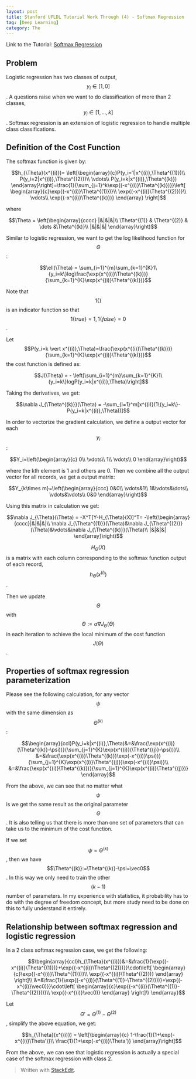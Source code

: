 ```yaml
---
layout: post
title: Stanford UFLDL Tutorial Work Through (4) - Softmax Regression
tag: [Deep Learning]
category: The
---
```


Link to the Tutorial: [Softmax Regression](http://ufldl.stanford.edu/tutorial/supervised/SoftmaxRegression/)

## Problem

Logistic regression has two classes of output, $$y_i\in[1,0]$$. A questions raise when we want to do classification of more than 2 classes, $$y_i\in[1,\dots,k]$$. Softmax regression is an extension of logistic regression to handle multiple class classifications.

## Definition of the Cost Function

The softmax function is given by:

$$h_{\Theta}(x^{(i)})=
\left[\begin{array}{c}P(y_i=1|x^{(i)},\Theta^{(1)})\\
P(y_i=2|x^{(i)},\Theta^{(2)})\\
\vdots\\
P(y_i=k|x^{(i)},\Theta^{(k)})
\end{array}\right]=\frac{1}{\sum_{j=1}^k\exp{(-x^{(i)}\Theta^{(k)})}}\left[
\begin{array}{c}\exp{(-x^{(i)}\Theta^{(1)})}\\
\exp{(-x^{(i)}\Theta^{(2)})}\\
\vdots\\
\exp{(-x^{(i)}\Theta^{(k)})}
\end{array}
\right]$$

where

$$\Theta = \left(\begin{array}{cccc}
|&|&|&|\\
\Theta^{(1)} & \Theta^{(2)} & \dots &\Theta^{(k)}\\
|&|&|&|
\end{array}\right)$$

Similar to logistic regression, we want to get the log likelihood function for $$\Theta$$:

$$\ell(\Theta) = \sum_{i=1}^{m}\sum_{k=1}^{K}1\{y_i=k\}log\frac{\exp(x^{(i)}\Theta^{(k)})}{\sum_{k=1}^{K}\exp(x^{(i)}\Theta^{(k)})}$$

Note that $$1\{\}$$ is an indicator function so that $$1\{true\} = 1,1\{false\}=0$$.

Let $$P(y_i=k \vert x^{(i)},\Theta)=\frac{\exp(x^{(i)}\Theta^{(k)})}{\sum_{k=1}^{K}\exp(x^{(i)}\Theta^{(k)})}$$the cost function is defined as:

$$J(\Theta) = - \left[\sum_{i=1}^{m}\sum_{k=1}^{K}1\{y_i=k\}logP(y_i=k|x^{(i)},\Theta)\right]$$

Taking the derivatives, we get:

$$\nabla J_{\Theta^{(k)}}(\Theta) = -\sum_{i=1}^m[x^{(i)}(1\{y_i=k\}-P(y_i=k|x^{(i)},\Theta))]$$

In order to vectorize the gradient calculation, we define a output vector for each $$y_i$$:

$$Y_i=\left(\begin{array}{c}
0\\
\vdots\\
1\\
\vdots\\
0
\end{array}\right)$$

where the kth element is 1 and others are 0. Then we combine all the output vector for all records, we get a output matrix:

$$Y_{k\times m}=\left(\begin{array}{ccc}
0&0\\
\vdots&1\\
1&\vdots&\dots\\
\vdots&\vdots\\
0&0
\end{array}\right)$$

Using this matrix in calculation we get:

$$\nabla J_{\Theta}(\Theta) = -X^T[Y-H_{\Theta}(X)]^T=
-\left(\begin{array}{cccc}|&|&|&|\\
\nabla J_{\Theta^{(1)}}(\Theta)&\nabla J_{\Theta^{(2)}}(\Theta)&\vdots&\nabla J_{\Theta^{(k)}}(\Theta)\\
|&|&|&|
\end{array}\right)$$

$$H_{\Theta}(X)$$ is a matrix with each column corresponding to the softmax function output of each record, $$h_{\Theta}(x^{(i)})$$.

Then we update $$\Theta$$ with $$\Theta:=\alpha\nabla J_{\Theta}(\Theta)$$ in each iteration to achieve the local minimum of the cost function $$J(\Theta)$$.

## Properties of softmax regression parameterization

Please see the following calculation, for any vector $$\psi$$ with the same dimension as $$\Theta^{(k)}$$:

$$\begin{array}{ccl}P(y_i=k|x^{(i)},\Theta)&=&\frac{\exp(x^{(i)}(\Theta^{(k)}-\psi))}{\sum_{j=1}^{K}\exp(x^{(i)}(\Theta^{(j)}-\psi))}\\
&=&\frac{\exp(x^{(i)}\Theta^{(k)})\exp(-x^{(i)}\psi))}{\sum_{j=1}^{K}\exp(x^{(i)}\Theta^{(j)})\exp(-x^{(i)}\psi)}\\
&=&\frac{\exp(x^{(i)}\Theta^{(k)})}{\sum_{j=1}^{K}\exp(x^{(i)}\Theta^{(j)})}
\end{array}$$

From the above, we can see that no matter what $$\psi$$ is we get the same result as the original parameter $$\Theta$$. It is also telling us that there is more than one set of parameters that can take us to the minimum of the cost function.

If we set $$\psi=\Theta^{(k)}$$, then we have $$\Theta^{(k)}:=\Theta^{(k)}-\psi=\vec0$$. In this way we only need to train the other $$(k-1)$$ number of parameters. In my experience with statistics, it probability has to do with the degree of freedom concept, but more study need to be done on this to fully understand it entirely.

## Relationship between softmax regression and logistic regression

In a 2 class softmax regression case, we get the following:

$$\begin{array}{ccl}h_{\Theta}(x^{(i)})&=&\frac{1}{\exp{(-x^{(i)}\Theta^{(1)})}+\exp{(-x^{(i)}\Theta^{(2)})}}\cdot\left[
\begin{array}{c}\exp{(-x^{(i)}\Theta^{(1)})}\\
\exp{(-x^{(i)}\Theta^{(2)})}
\end{array}
\right]\\
&=&\frac{1}{\exp{(-x^{(i)}(\Theta^{(1)}-\Theta^{(2)}))}+\exp{(-x^{(i)}\vec0)}}\cdot\left[
\begin{array}{c}\exp{(-x^{(i)}(\Theta^{(1)}-\Theta^{(2)}))}\\
\exp{(-x^{(i)}\vec0)}
\end{array}
\right]\\
\end{array}$$

Let $$\Theta'=\Theta^{(1)}-\Theta^{(2)}$$, simplify the above equation, we get:

$$h_{\Theta}(x^{(i)}) = \left[\begin{array}{c}
1-\frac{1}{1+\exp(-x^{(i)}\Theta')}\\
\frac{1}{1+\exp(-x^{(i)}\Theta')}
\end{array}\right]$$

From the above, we can see that logistic regression is actually a special case of the softmax regression with class 2.




> Written with [StackEdit](https://stackedit.io/).
<!--stackedit_data:
eyJoaXN0b3J5IjpbMTkwMjkxNjYxM119
-->